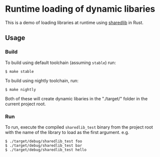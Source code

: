 # Runtime loading of dynamic libaries

This is a demo of loading libraries at runtime using [sharedlib](https://github.com/Tyleo/sharedlib) in Rust.

## Usage


### Build

To build using default toolchain (assuming `stable`) run:

```
$ make stable
```

To build using nightly toolchain, run:

```
$ make nightly
```

Both of these will create dynamic libaries in the "./target/" folder in the current project root.

### Run

To run, execute the compiled `sharedlib_test` binary from the project root with the name of the library to load as the first argument. e.g.

```
$ ./target/debug/sharedlib_test foo
$ ./target/debug/sharedlib_test bar
$ ./target/debug/sharedlib_test hello
```
